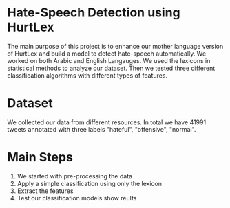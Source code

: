 # Hate-Speech Detection using HurtLex

The main purpose of this project is to enhance our mother language version of HurtLex
and build a model to detect hate-speech automatically.
We worked on both Arabic and English Langauges. We used the lexicons in
statistical methods to analyze our dataset. Then we tested three different
classification algorithms with different types of features.

# Dataset

We collected our data from different resources. In total we have 41991 tweets
annotated with three labels "hateful", "offensive", "normal". 

# Main Steps

1. We started with pre-processing the data
2. Apply a simple classification using only the lexicon
3. Extract the features
4. Test our classification models show reults